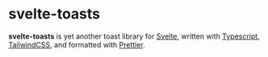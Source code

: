 # svelte-toasts

**svelte-toasts** is yet another toast library for [Svelte](https://svelte.dev/), written with [Typescript](https://www.typescriptlang.org/), [TailwindCSS](https://tailwindcss.com/), and formatted with [Prettier](https://prettier.io/).
